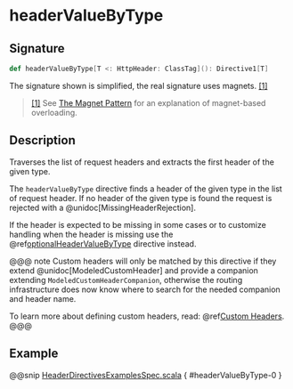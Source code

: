 # headerValueByType

## Signature

```scala
def headerValueByType[T <: HttpHeader: ClassTag](): Directive1[T]
```

The signature shown is simplified, the real signature uses magnets. <a id="^1" href="#1">[1]</a>

> <a id="1" href="#^1">[1]</a> See [The Magnet Pattern](http://spray.io/blog/2012-12-13-the-magnet-pattern/) for an explanation of magnet-based overloading.

## Description

Traverses the list of request headers and extracts the first header of the given type.

The `headerValueByType` directive finds a header of the given type in the list of request header. If no header of
the given type is found the request is rejected with a @unidoc[MissingHeaderRejection].

If the header is expected to be missing in some cases or to customize handling when the header
is missing use the @ref[optionalHeaderValueByType](optionalHeaderValueByType.md) directive instead.

@@@ note
Custom headers will only be matched by this directive if they extend @unidoc[ModeledCustomHeader]
and provide a companion extending `ModeledCustomHeaderCompanion`, otherwise the routing
infrastructure does now know where to search for the needed companion and header name.

To learn more about defining custom headers, read: @ref[Custom Headers](../../../common/http-model.md#custom-headers).
@@@

## Example

@@snip [HeaderDirectivesExamplesSpec.scala]($test$/scala/docs/http/scaladsl/server/directives/HeaderDirectivesExamplesSpec.scala) { #headerValueByType-0 }
